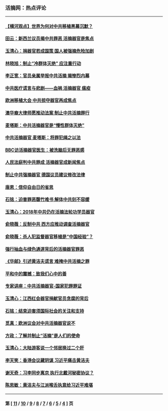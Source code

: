 ### 活摘网：热点评论
---
#### [【横河观点】世界为何对中共移植黑幕沉默？](../../pages/nf5879/n13244249.md?01010430) 
#### [田云：新西兰议员揭中共罪恶 活摘器官是焦点](../../pages/nf5879/n13070629.md?01010430) 
#### [玉清心：捐器官若成国策 国人被强摘危险加剧](../../pages/nf5879/n12802713.md?01010430) 
#### [林晓旭：制止“冷群体灭绝” 应注重行动](../../pages/nf5879/n12779736.md?01010430) 
#### [李正宽：官员亲属举报中共活摘 揭惨烈内幕](../../pages/nf5879/n12684490.md?01010430) 
#### [中共医疗谎言与悲剧——血祸 活摘器官 瘟疫](../../pages/nf5879/n12372103.md?01010430) 
#### [欧洲移植大会 中共掠夺器官再成焦点](../../pages/nf5879/n11538883.md?01010430) 
#### [澳华裔大律师愿推动法案 制止中共活摘罪行](../../pages/nf5879/n11377039.md?01010430) 
#### [麦塔斯：中共活摘器官是“慢性群体灭绝”](../../pages/nf5879/n11350529.md?01010430) 
#### [中共活摘器官 麦塔斯：将罪犯绳之以法](../../pages/nf5879/n11347973.md?01010430) 
#### [BBC访活摘器官医生：被洗脑后无罪恶感](../../pages/nf5879/n11335935.md?01010430) 
#### [人民法庭判中共罪成 活摘器官成新闻焦点](../../pages/nf5879/n11331578.md?01010430) 
#### [制止中共强摘器官 德国议员建议修改法律](../../pages/nf5879/n11249451.md?01010430) 
#### [唐恩：信仰自由日的省思](../../pages/nf5879/n11003525.md?01010430) 
#### [石铭：迫害罪恶罄竹难书  解体中共刻不容缓](../../pages/nf5879/n10942855.md?01010430) 
#### [玉清心：2018年中共仍在活摘法轮功学员器官](../../pages/nf5879/n10914646.md?01010430) 
#### [俞晓薇：反制中共 西方应推动调查活摘器官](../../pages/nf5879/n10794671.md?01010430) 
#### [俞晓薇：杀人犯监督器官移植是“中国经验”？](../../pages/nf5879/n10466427.md?01010430) 
#### [强行抽血与绿色通道背后的活摘器官罪恶](../../pages/nf5879/n10004708.md?01010430) 
#### [《华邮》引述黄洁夫谎言 难掩中共活摘之罪](../../pages/nf5879/n9642309.md?01010430) 
#### [平和中的震撼：致我们心中的善](../../pages/nf5879/n9021123.md?01010430) 
#### [专家讲座：中共活摘器官-国家犯罪罪证](../../pages/nf5879/n8828153.md?01010430) 
#### [玉清心：江西红会器官捐献官员贪腐的背后](../../pages/nf5879/n8522122.md?01010430) 
#### [石铭：结束迫害须国际社会的关注和支持](../../pages/nf5879/n8443497.md?01010430) 
#### [觅真：欧洲议会对中共活摘器官说不](../../pages/nf5879/n8337486.md?01010430) 
#### [方政：了解并制止“活摘”是人们的使命](../../pages/nf5879/n8329214.md?01010430) 
#### [玉清心：大陆游客说一个邻居换过二个肝](../../pages/nf5879/n8291404.md?01010430) 
#### [李天笑：香港会议藏阴谋 习近平痛击黄洁夫](../../pages/nf5879/n8241459.md?01010430) 
#### [谢天奇：习李同步离京 执行北戴河秘密协议？](../../pages/nf5879/n8230418.md?01010430) 
#### [陈思敏：黄洁夫与江派喉舌执意给习近平难堪](../../pages/nf5879/n8222166.md?01010430) 

---
#### 第 [ [11](./11.md?01010430) / [10](./10.md?01010430) / [9](./9.md?01010430) / [8](./8.md?01010430) / [7](./7.md?01010430) / [6](./6.md?01010430) / [5](./5.md?01010430) / [4](./4.md?01010430) ] 页
